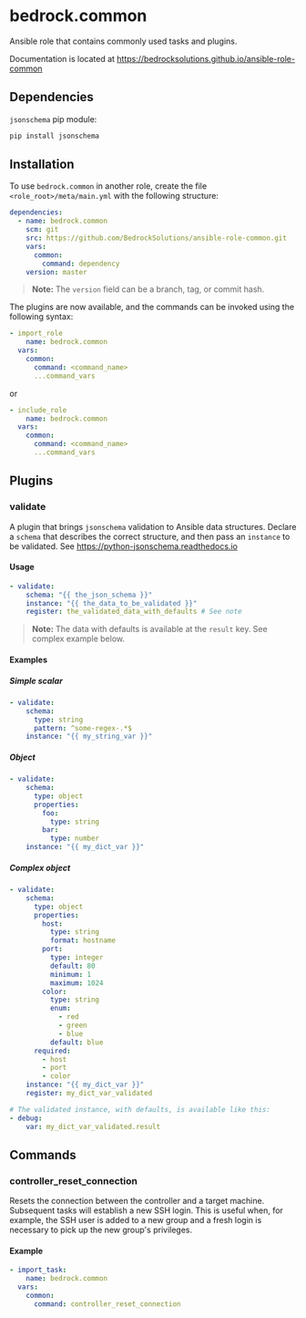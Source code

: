 # bedrock.common

Ansible role that contains commonly used tasks and plugins.

Documentation is located at 
https://bedrocksolutions.github.io/ansible-role-common
 
## Dependencies

`jsonschema` pip module: 
```bash
pip install jsonschema
```

## Installation

To use `bedrock.common` in another role, create the file 
`<role_root>/meta/main.yml` with the following structure:

```yaml
dependencies:
  - name: bedrock.common
    scm: git
    src: https://github.com/BedrockSolutions/ansible-role-common.git
    vars:
      common:
        command: dependency
    version: master
```

>__Note:__ The `version` field can be a branch, tag, or commit hash.

The plugins are now available, and the commands can be invoked using
the following syntax:

```yaml
- import_role
    name: bedrock.common
  vars:
    common:
      command: <command_name>
      ...command_vars
```

or

```yaml
- include_role
    name: bedrock.common
  vars:
    common:
      command: <command_name>
      ...command_vars
```

## Plugins

### __validate__

A plugin that brings `jsonschema` validation to Ansible
data structures. Declare a `schema` that describes the correct 
structure, and then pass an `instance` to be validated. See
https://python-jsonschema.readthedocs.io

#### Usage

```yaml
- validate:
    schema: "{{ the_json_schema }}"
    instance: "{{ the_data_to_be_validated }}"
    register: the_validated_data_with_defaults # See note
```

>__Note:__ The data with defaults is available at the `result` key.
See complex example below.

#### Examples

##### Simple scalar

```yaml
- validate:
    schema:
      type: string
      pattern: ^some-regex-.*$
    instance: "{{ my_string_var }}"
```

##### Object

```yaml
- validate:
    schema:
      type: object
      properties:
        foo:
          type: string
        bar:
          type: number
    instance: "{{ my_dict_var }}"
```

##### Complex object

```yaml
- validate:
    schema:
      type: object
      properties:
        host:
          type: string
          format: hostname
        port:
          type: integer
          default: 80
          minimum: 1
          maximum: 1024
        color:
          type: string
          enum:
            - red
            - green
            - blue
          default: blue
      required:
        - host
        - port
        - color
    instance: "{{ my_dict_var }}"
    register: my_dict_var_validated

# The validated instance, with defaults, is available like this:
- debug:
    var: my_dict_var_validated.result
```

## Commands

### __controller_reset_connection__

Resets the connection between the controller and a target machine.
Subsequent tasks will establish a new SSH login. This is useful when,
for example, the SSH user is added to a new group and a fresh login is
necessary to pick up the new group's privileges.

#### Example

```yaml
- import_task:
    name: bedrock.common
  vars:
    common:
      command: controller_reset_connection
```
